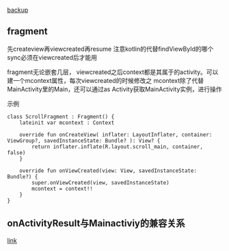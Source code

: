 
[backup](https://www.cnblogs.com/acha/articles/12313228.html)

## fragment
先createview再viewcreated再resume
注意kotlin的代替findViewById的哪个sync必须在viewcreated后才能用

fragment无论嵌套几层， viewcreated之后context都是其属于的activity。可以建一个mcontext属性，每次viewcreated的时候修改之
mcontext除了代替MainActivity里的Main，还可以通过as Activity获取MainActivity实例，进行操作

示例
```
class ScrollFragment : Fragment() {
    lateinit var mcontext : Context

    override fun onCreateView( inflater: LayoutInflater, container: ViewGroup?, savedInstanceState: Bundle? ): View? {
        return inflater.inflate(R.layout.scroll_main, container, false)
    }

    override fun onViewCreated(view: View, savedInstanceState: Bundle?) {
        super.onViewCreated(view, savedInstanceState)
        mcontext = context!!
    }
}
```

## onActivityResult与Mainactiviy的兼容关系
[link](https://www.jianshu.com/p/aafb81e9b30e)
